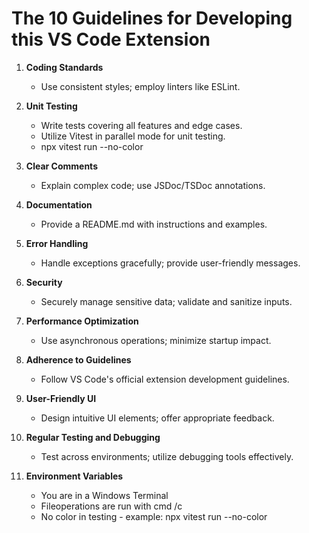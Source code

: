 # The 10 Guidelines for Developing this VS Code Extension

1. **Coding Standards**
   - Use consistent styles; employ linters like ESLint.

2. **Unit Testing**
   - Write tests covering all features and edge cases.
   - Utilize Vitest in parallel mode for unit testing.
   - npx vitest run --no-color

3. **Clear Comments**
   - Explain complex code; use JSDoc/TSDoc annotations.

4. **Documentation**
   - Provide a README.md with instructions and examples.

5. **Error Handling**
   - Handle exceptions gracefully; provide user-friendly messages.

6. **Security**
   - Securely manage sensitive data; validate and sanitize inputs.

7. **Performance Optimization**
   - Use asynchronous operations; minimize startup impact.

8. **Adherence to Guidelines**
   - Follow VS Code's official extension development guidelines.

9. **User-Friendly UI**
   - Design intuitive UI elements; offer appropriate feedback.

10. **Regular Testing and Debugging**
    - Test across environments; utilize debugging tools effectively.

11. **Environment Variables**
    - You are in a Windows Terminal
    - Fileoperations are run with cmd /c
    - No color in testing - example: npx vitest run --no-color
